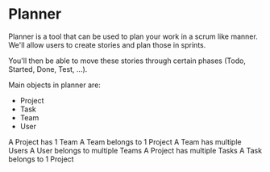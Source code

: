 # Planner

Planner is a tool that can be used to plan your work in a scrum like manner. We'll allow users to create stories and plan those in sprints.

You'll then be able to move these stories through certain phases (Todo, Started, Done, Test, ...).

Main objects in planner are:

* Project
* Task
* Team
* User

A Project has 1 Team
A Team belongs to 1 Project
A Team has multiple Users
A User belongs to multiple Teams
A Project has multiple Tasks
A Task belongs to 1 Project
 